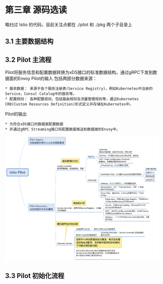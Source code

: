 # 第三章 源码选读

略扫过 Istio 的代码，目前关注点都在 ./pilot 和 ./pkg 两个子目录上


## 3.1 主要数据结构

## 3.2 Pilot 主流程


Pilot将服务信息和配置数据转换为xDS接口的标准数据结构，通过gRPC下发到数据面的Envoy
Pilot的输入
包括两部分数据来源：

	* 服务数据： 来源于各个服务注册表(Service Registry)，例如Kubernetes中注册的Service，Consul Catalog中的服务等。
	* 配置规则： 各种配置规则，包括路由规则及流量管理规则等，通过Kubernetes CRD(Custom Resources Definition)形式定义并存储在Kubernetes中。

Pilot的输出

	* 为符合xDS接口的数据面配置数据
	* 并通过gRPC Streaming接口将配置数据推送到数据面的Envoy中。



![istio_pilot_workflow.png](content/img/istio_pilot_workflow.png)

## 3.3 Pilot 初始化流程

